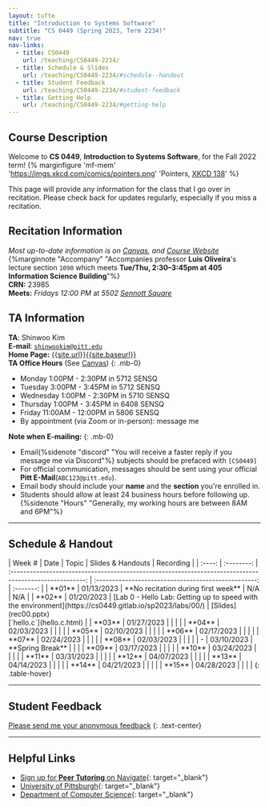 ```yaml
---
layout: tufte
title: "Introduction to Systems Software"
subtitle: "CS 0449 (Spring 2023, Term 2234)"
nav: true
nav-links:
  - title: CS0449
    url: /teaching/CS0449-2234/
  - title: Schedule & Slides
    url: /teaching/CS0449-2234/#schedule--handout
  - title: Student Feedback
    url: /teaching/CS0449-2234/#student-feedback
  - title: Getting Help
    url: /teaching/CS0449-2234/#getting-help
---
```


## Course Description

Welcome to **CS 0449**, **Introduction to Systems Software**, for the Fall 2022 term!
{% marginfigure 'mf-mem' 'https://imgs.xkcd.com/comics/pointers.png' 'Pointers, [XKCD 138](https://xkcd.com/138/)' %}

This page will provide any information for the class that I go over in recitation. Please check back for updates regularly, especially if you miss a recitation.

## Recitation Information

_Most up-to-date information is on [Canvas](https://canvas.pitt.edu), and [Course Website](https://cs0449.gitlab.io/sp2023/)_ {%marginnote "Accompany" "Accompanies professor **Luis Oliveira**'s lecture section `1090` which meets **Tue/Thu, 2:30–3:45pm at 405 Information Science Building**"%}  
**CRN:** 23985  
**Meets:** _Fridays 12:00 PM_ at _5502 [Sennott Square](https://map.concept3d.com/?id=1315#!m/376171)_

## TA Information

**TA**: Shinwoo Kim  
**E-mail**: [`shinwookim@pitt.edu`](mailto:shiwookim@pitt.edu)  
**Home Page:** [{{site.url}}{{site.baseurl}}]({{site.url}}{{site.baseurl}}/)  
**TA Office Hours** (See [Canvas](https://canvas.pitt.edu/))
{: .mb-0}

- Monday 1:00PM - 2:30PM in 5712 SENSQ
- Tuesday 3:00PM - 3:45PM in 5712 SENSQ
- Wednesday 1:00PM - 2:30PM in 5710 SENSQ
- Thursday 1:00PM - 3:45PM in 6408 SENSQ
- Friday 11:00AM - 12:00PM in 5806 SENSQ
- By appointment (via Zoom or in-person): message me

**Note when E-mailing:**
{: .mb-0}

- Email{%sidenote "discord" "You will receive a faster reply if you message me via Discord"%} subjects should be prefaced with `[CS0449]`
- For official communication, messages should be sent using your official **Pitt E-Mail**(`ABC123@pitt.edu`).
- Email body should include your **name** and the **section** you're enrolled in.
- Students should allow at least 24 business hours before following up.{%sidenote "Hours" "Generally, my working hours are between 8AM and 6PM"%}

---

<h2 id="handouts">Schedule <em>&</em> Handout</h2>

<div class="table-responsive" markdown="1" >
| Week # |    Date    |                                                  Topic                                                  |                  Slides & Handouts                   | Recording |
| :----: | :--------: | :-----------------------------------------------------------------------------------------------------: | :--------------------------------------------------: | :-------: |
| **01** | 01/13/2023 |                                   **No recitation during first week**                                   |                         N/A                          |    N/A    |
| **02** | 01/20/2023 | [Lab 0 - Hello Lab: Getting up to speed with the environment](https://cs0449.gitlab.io/sp2023/labs/00/) | [Slides](rec00.pptx) <br/> [`hello.c`](hello.c.html) |
| **03** | 01/27/2023 |                                                                                                         |                                                      |           |
| **04** | 02/03/2023 |                                                                                                         |                                                      |           |
| **05** | 02/10/2023 |                                                                                                         |                                                      |           |
| **06** | 02/17/2023 |                                                                                                         |                                                      |           |
| **07** | 02/24/2023 |                                                                                                         |                                                      |           |
| **08** | 02/03/2023 |                                                                                                         |                                                      |           |
|   -    | 03/10/2023 |                                            **Spring Break**                                             |                                                      |           |
| **09** | 03/17/2023 |                                                                                                         |                                                      |           |
| **10** | 03/24/2023 |                                                                                                         |                                                      |           |
| **11** | 03/31/2023 |                                                                                                         |                                                      |           |
| **12** | 04/07/2023 |                                                                                                         |                                                      |           |
| **13** | 04/14/2023 |                                                                                                         |                                                      |           |
| **14** | 04/21/2023 |                                                                                                         |                                                      |           |
| **15** | 04/28/2023 |                                                                                                         |                                                      |           |
{: .table-hover}

</div>

---

## Student Feedback

[Please send me your anonymous feedback](https://pitt.co1.qualtrics.com/jfe/form/SV_dd9suL0AkJctj2S)
{: .text-center}

---

## Helpful Links

- [Sign up for **Peer Tutoring** on Navigate](https://pitt.guide.eab.com/){: target="\_blank"}
- [University of Pittsburgh](https://pitt.edu){: target="\_blank"}
- [Department of Computer Science](https://cs.pitt.edu){: target="\_blank"}

<style>
    th{
        text-align: center;
    }
    .highlight{
        background-color: #FFFF00;
    }
</style>

<script>
    function highlight(id) {
        var already_highlighted = document.getElementsByClassName('highlight');
        if(already_highlighted.length > 0) already_highlighted[0].classList.remove("highlight");
        var toHighlight = document.getElementById(id);
        toHighlight.classList.toggle("highlight");
    }
    function highlight_off() {
        var already_highlighted = document.getElementsByClassName('highlight');
        if(already_highlighted.length > 0) already_highlighted[0].classList.remove("highlight");
    }
</script>
